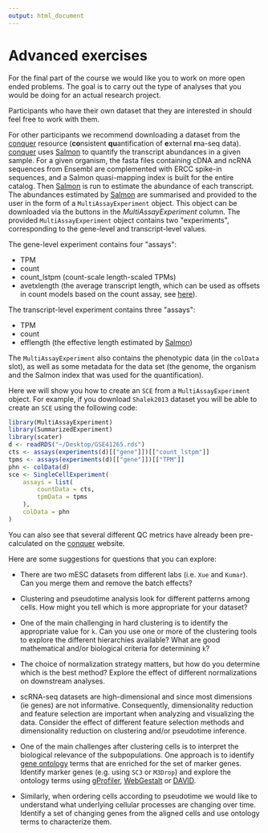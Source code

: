 ```yaml
---
output: html_document
---
```


# Advanced exercises

For the final part of the course we would like you to work on more open ended problems. The goal is to carry out the type of analyses that you would be doing for an actual research project. 

Participants who have their own dataset that they are interested in should feel free to work with them. 

For other participants we recommend downloading a dataset from the [conquer](http://imlspenticton.uzh.ch:3838/conquer/) resource (<b>co</b>nsistent <b>qu</b>antification of <b>e</b>xternal <b>r</b>na-seq data). [conquer](http://imlspenticton.uzh.ch:3838/conquer/) uses [Salmon](http://salmon.readthedocs.io/en/latest/salmon.html) to quantify the transcript abundances in a given sample. For a given organism, the fasta files containing cDNA and ncRNA sequences from Ensembl are complemented with ERCC spike-in sequences, and a Salmon quasi-mapping index is built for the entire catalog. Then [Salmon](http://salmon.readthedocs.io/en/latest/salmon.html) is run to estimate the abundance of each transcript. The abundances estimated by [Salmon](http://salmon.readthedocs.io/en/latest/salmon.html) are summarised and provided to the user in the form of a `MultiAssayExperiment` object. This object can be downloaded via the buttons in the _MultiAssayExperiment_ column. The provided `MultiAssayExperiment` object contains two "experiments", corresponding to the gene-level and transcript-level values.

The gene-level experiment contains four "assays":

* TPM
* count
* count_lstpm (count-scale length-scaled TPMs)
* avetxlength (the average transcript length, which can be used as offsets in count models based on the count assay, see [here](http://f1000research.com/articles/4-1521/)).

The transcript-level experiment contains three "assays":

* TPM
* count
* efflength (the effective length estimated by [Salmon](http://salmon.readthedocs.io/en/latest/salmon.html))

The `MultiAssayExperiment` also contains the phenotypic data (in the `colData` slot), as well as some metadata for the data set (the genome, the organism and the Salmon index that was used for the quantification).

Here we will show you how to create an `SCE` from a `MultiAssayExperiment` object. For example, if you download `Shalek2013` dataset you will be able to create an `SCE` using the following code:


```r
library(MultiAssayExperiment)
library(SummarizedExperiment)
library(scater)
d <- readRDS("~/Desktop/GSE41265.rds")
cts <- assays(experiments(d)[["gene"]])[["count_lstpm"]]
tpms <- assays(experiments(d)[["gene"]])[["TPM"]]
phn <- colData(d)
sce <- SingleCellExperiment(
    assays = list(
        countData = cts, 
        tpmData = tpms
    ),
    colData = phn
)
```

You can also see that several different QC metrics have already been pre-calculated on the [conquer](http://imlspenticton.uzh.ch:3838/conquer/) website.

Here are some suggestions for questions that you can explore:

* There are two mESC datasets from different labs (i.e. `Xue` and `Kumar`). Can you merge them and remove the batch effects?

* Clustering and pseudotime analysis look for different patterns among cells. How might you tell which is more appropriate for your dataset?

* One of the main challenging in hard clustering is to identify the appropriate value for `k`. Can you use one or more of the clustering tools to explore the different hierarchies available? What are good mathematical and/or biological criteria for determining `k`?

* The choice of normalization strategy matters, but how do you determine which is the best method? Explore the effect of different normalizations on downstream analyses.

* scRNA-seq datasets are high-dimensional and since most dimensions (ie genes) are not informative. Consequently, dimensionality reduction and feature selection are important when analyzing and visualizing the data. Consider the effect of different feature selection methods and dimensionality reduction on clustering and/or pseudotime inference.

* One of the main challenges after clustering cells is to interpret the biological relevance of the subpopulations. One approach is to identify [gene ontology](http://geneontology.org/) terms that are enriched for the set of marker genes. Identify marker genes (e.g. using `SC3` or `M3Drop`) and explore the ontology terms using [gProfiler](http://biit.cs.ut.ee/gprofiler/), [WebGestalt](http://www.webgestalt.org/) or [DAVID](https://david.ncifcrf.gov/).

* Similarly, when ordering cells according to pseudotime we would like to understand what underlying cellular processes are changing over time. Identify a set of changing genes from the aligned cells and use ontology terms to characterize them.
